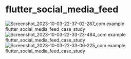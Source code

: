 # flutter_social_media_feed


![Screenshot_2023-10-03-22-37-02-287_com example flutter_social_media_feed_case_study](https://github.com/talhademirel/flutter_social_media_feed/assets/79982521/a99f4250-e29a-4991-af7f-882c92218368)
![Screenshot_2023-10-03-22-33-23-484_com example flutter_social_media_feed_case_study](https://github.com/talhademirel/flutter_social_media_feed/assets/79982521/20e971a5-03cf-4d13-b792-1405fdd6f9ad)
![Screenshot_2023-10-03-22-33-06-225_com example flutter_social_media_feed_case_study](https://github.com/talhademirel/flutter_social_media_feed/assets/79982521/691db28d-312f-443f-8a9b-d107fc613a13)
